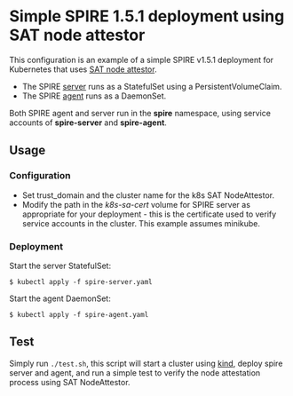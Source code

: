 # Simple SPIRE 1.5.1 deployment using SAT node attestor

This configuration is an example of a simple SPIRE v1.5.1 deployment for Kubernetes that uses [SAT node attestor](https://github.com/spiffe/spire/blob/v1.5.1/doc/plugin_server_nodeattestor_k8s_sat.md).

+ The SPIRE [server](spire-server.yaml) runs as a StatefulSet using a
  PersistentVolumeClaim.
+ The SPIRE [agent](spire-agent.yaml) runs as a DaemonSet.

Both SPIRE agent and server run in the **spire** namespace, using service
accounts of **spire-server** and **spire-agent**.

## Usage

### Configuration

+ Set trust_domain and the cluster name for the k8s SAT NodeAttestor.
+ Modify the path in the *k8s-sa-cert* volume for SPIRE server as appropriate
  for your deployment - this is the certificate used to verify service accounts
  in the cluster. This example assumes minikube.

### Deployment

Start the server StatefulSet:

```
$ kubectl apply -f spire-server.yaml
```

Start the agent DaemonSet:

```
$ kubectl apply -f spire-agent.yaml
```

## Test

Simply run `./test.sh`, this script will start a cluster using [kind](https://kind.sigs.k8s.io/), deploy spire server and
agent, and run a simple test to verify the node attestation process using SAT NodeAttestor.

